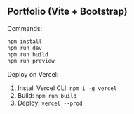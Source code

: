 ## Portfolio (Vite + Bootstrap)

Commands:

```bash
npm install
npm run dev
npm run build
npm run preview
```

Deploy on Vercel:

1. Install Vercel CLI: `npm i -g vercel`
2. Build: `npm run build`
3. Deploy: `vercel --prod`


